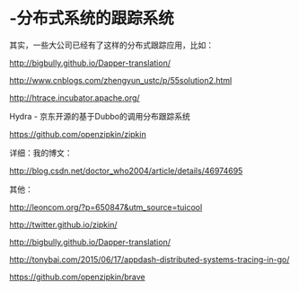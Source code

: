 # -分布式系统的跟踪系统 


其实，一些大公司已经有了这样的分布式跟踪应用，比如：


http://bigbully.github.io/Dapper-translation/
 
http://www.cnblogs.com/zhengyun_ustc/p/55solution2.html

http://htrace.incubator.apache.org/

Hydra - 京东开源的基于Dubbo的调用分布跟踪系统

https://github.com/openzipkin/zipkin


详细：我的博文：

http://blog.csdn.net/doctor_who2004/article/details/46974695


其他：

http://leoncom.org/?p=650847&utm_source=tuicool

http://twitter.github.io/zipkin/

http://bigbully.github.io/Dapper-translation/


http://tonybai.com/2015/06/17/appdash-distributed-systems-tracing-in-go/

https://github.com/openzipkin/brave

